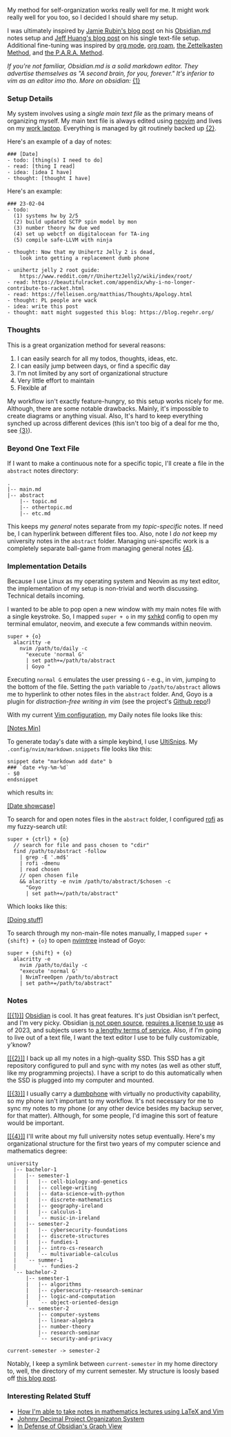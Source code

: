 My method for self-organization works really well for me. It might work really well for you too, so I decided I should share my setup.

I was ultimately inspired by [Jamie Rubin's blog post](https://jamierubin.net/2022/01/25/practically-paperless-with-obsidian-episode-15-daily-notes-as-an-index-to-my-life/) on his [Obsidian.md](https://obsidian.md/) notes setup and [Jeff Huang's blog post](https://web.archive.org/web/20220626044356/https://jeffhuang.com/productivity_text_file/) on his single text-file setup. Additional fine-tuning was inspired by [org mode](https://orgmode.org/), [org roam](https://www.orgroam.com/), [the Zettelkasten Method](https://zettelkasten.de/), and [the P.A.R.A. Method](https://fortelabs.com/blog/para/).

*If you're not familiar, Obsidian.md is a solid markdown editor. They advertise themselves as "A second brain, for you, forever." It's inferior to vim as an editor imo tho. More on obsidian:* [{1}](#one)

### Setup Details
My system involves using a *single main text file* as the primary means of organizing myself. My main text file is always edited using [neovim](https://neovim.io/) and lives on my [work laptop](/about#Setup). Everything is managed by git routinely backed up [{2}](#two).

Here's an example of a day of notes:
```
### [Date] 
- todo: [thing(s) I need to do]
- read: [thing I read] 
- idea: [idea I have]
- thought: [thought I have]
```
Here's an example: 
```
### 23-02-04
- todo: 
  (1) systems hw by 2/5
  (2) build updated SCTP spin model by mon
  (3) number theory hw due wed
  (4) set up webctf on digitalocean for TA-ing  
  (5) compile safe-LLVM with ninja

- thought: Now that my Unihertz Jelly 2 is dead,
    look into getting a replacement dumb phone

- unihertz jelly 2 root guide:
    https://www.reddit.com/r/UnihertzJelly2/wiki/index/root/ 
- read: https://beautifulracket.com/appendix/why-i-no-longer-contribute-to-racket.html 
- read: https://felleisen.org/matthias/Thoughts/Apology.html
- thought: PL people are wack
- idea: write this post
- thought: matt might suggested this blog: https://blog.regehr.org/
```
### Thoughts
This is a great organization method for several reasons:
  1. I can easily search for all my todos, thoughts, ideas, etc. 
  2. I can easily jump between days, or find a specific day
  3. I'm not limited by any sort of organizational structure
  4. Very little effort to maintain
  5. Flexible af

My workflow isn't exactly feature-hungry, so this setup works nicely for me. Although, there are some notable drawbacks. Mainly, it's impossible to create diagrams or anything visual. Also, It's hard to keep everything synched up across different devices (this isn't too big of a deal for me tho, see [{3}](#three)). 

### Beyond One Text File
If I want to make a continuous note for a specific topic, I'll create a file in the `abstract` notes directory:
```
.
|-- main.md
|-- abstract
    |-- topic.md
    |-- othertopic.md
    |-- etc.md
```
This keeps my *general* notes separate from my *topic-specific* notes. If need be, I can hyperlink between different files too. Also, note I *do not* keep my university notes in the `abstract` folder. Managing uni-specific work is a completely separate ball-game from managing general notes [{4}](#four). 

### Implementation Details
Because I use Linux as my operating system and Neovim as my text editor, the implementation of my setup is non-trivial and worth discussing. Technical details incoming. 

I wanted to be able to pop open a new window with my main notes file with a single keystroke. So, I mapped `super + o` in my [sxhkd](https://github.com/baskerville/sxhkd) config to open my terminal emulator, neovim, and execute a few commands within neovim. 
```
super + {o}
  alacritty -e 
    nvim /path/to/daily -c 
      "execute 'normal G' 
      | set path+=/path/to/abstract
      | Goyo "
```
Executing `normal G` emulates the user pressing `G` - e.g., in vim, jumping to the bottom of the file. Setting the `path` variable to `/path/to/abstract` allows me to hyperlink to other notes files in the `abstract` folder. And, Goyo is a plugin for *distraction-free writing in vim* (see the project's [Github repo](https://github.com/junegunn/goyo.vim)!)

With my current [Vim configuration](https://github.com/JakeGinesin/dotfiles), my Daily notes file looks like this: 

[[Notes Min]](/media/notes-min.png)

To generate today's date with a simple keybind, I use [UltiSnips](https://github.com/SirVer/ultisnips). My `.config/nvim/markdown.snippets` file looks like this:
```
snippet date "markdown add date" b
### `date +%y-%m-%d`
- $0
endsnippet
```
which results in:

[[Date showcase]](/media/date3.gif)

To search for and open notes files in the `abstract` folder, I configured [rofi](https://github.com/davatorium/rofi) as my fuzzy-search util: 
```
super + {ctrl} + {o}  
  // search for file and pass chosen to "cdir"
  find /path/to/abstract -follow 
    | grep -E '.md$' 
    | rofi -dmenu 
    | read chosen
    // open chosen file
    && alacritty -e nvim /path/to/abstract/$chosen -c 
      "Goyo 
      | set path+=/path/to/abstract"
```
Which looks like this:

[[Doing stuff]](/media/select3.gif)

To search through my non-main-file notes manually, I mapped `super + {shift} + {o}` to open [nvimtree](https://github.com/nvim-tree/nvim-tree.lua) instead of Goyo:
```
super + {shift} + {o}
  alacritty -e 
    nvim /path/to/daily -c 
    "execute 'normal G' 
    | NvimTreeOpen /path/to/abstract
    | set path+=/path/to/abstract"
```

### Notes
[[[{1}]]](one) [Obsidian](https://obsidian.md/) is cool. It has great features. It's just Obsidian isn't perfect, and I'm very picky. Obsidian [is not open source](https://web.archive.org/web/20230205063710/https://forum.obsidian.md/t/is-it-true-that-obsidian-is-already-open-source/46413/7), [requires a license to use](https://obsidian.md/terms) as of 2023, and subjects users to [a lengthy terms of service](https://obsidian.md/terms). Also, if I'm going to live out of a text file, I want the text editor I use to be fully customizable, y'know? 

[[[{2}]]](two) I back up all my notes in a high-quality SSD. This SSD has a git repository configured to pull and sync with my notes (as well as other stuff, like my programming projects). I have a script to do this automatically when the SSD is plugged into my computer and mounted. 

[[[{3}]]](three) I usually carry a [dumbphone](/blog/2023/phn) with virtually no productivity capability, so my phone isn't important to my workflow. It's not necessary for me to sync my notes to my phone (or any other device besides my backup server, for that matter). Although, for some people, I'd imagine this sort of feature would be important.

[[[{4}]]](four) I'll write about my full university notes setup eventually. Here's my organizational structure for the first two years of my computer science and mathematics degree: 
```
university
  |-- bachelor-1
  |   |-- semester-1
  |   |   |-- cell-biology-and-genetics
  |   |   |-- college-writing
  |   |   |-- data-science-with-python
  |   |   |-- discrete-mathematics
  |   |   |-- geography-ireland
  |   |   |-- calculus-1
  |   |   `-- music-in-ireland
  |   |-- semester-2
  |   |   |-- cybersecurity-foundations
  |   |   |-- discrete-structures
  |   |   |-- fundies-1
  |   |   |-- intro-cs-research
  |   |   `-- multivariable-calculus
  |   `-- summer-1
  |       `-- fundies-2
  `-- bachelor-2
      |-- semester-1
      |   |-- algorithms
      |   |-- cybersecurity-research-seminar
      |   |-- logic-and-computation
      |   `-- object-oriented-design
      `-- semester-2
          |-- computer-systems
          |-- linear-algebra
          |-- number-theory
          |-- research-seminar
          `-- security-and-privacy

current-semester -> semester-2
```
Notably, I keep a symlink between `current-semester` in my home directory to, well, the directory of my current semester. My structure is loosly based off [this blog post](https://castel.dev/post/research-workflow/).

### Interesting Related Stuff
- [How I'm able to take notes in mathematics lectures using LaTeX and Vim](https://castel.dev/post/lecture-notes-1/)
- [Johnny Decimal Project Organizaton System](https://johnnydecimal.com/) 
- [In Defense of Obsidian's Graph View](https://www.eleanorkonik.com/its-not-just-a-pretty-gimmick-in-defense-of-obsidians-graph-view/)
